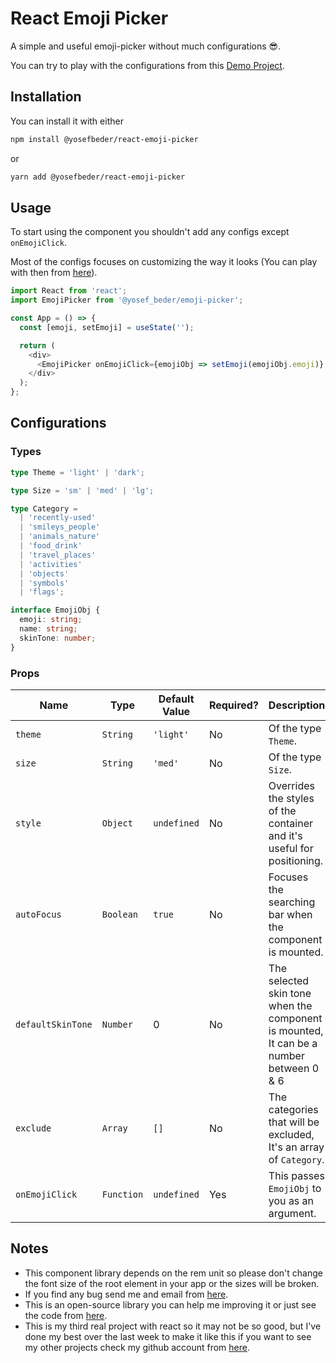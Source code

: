 # React Emoji Picker

A simple and useful emoji-picker without much configurations 😎.

You can try to play with the configurations from this [Demo Project](https://yosefbeder.github.io/react-emoji-picker/).

## Installation

You can install it with either

```bash
npm install @yosefbeder/react-emoji-picker
```

or

```bash
yarn add @yosefbeder/react-emoji-picker
```

## Usage

To start using the component you shouldn't add any configs except `onEmojiClick`.

Most of the configs focuses on customizing the way it looks (You can play with then from [here](https://yosefbeder.github.io/react-emoji-picker/)).

```javascript
import React from 'react';
import EmojiPicker from '@yosef_beder/emoji-picker';

const App = () => {
  const [emoji, setEmoji] = useState('');

  return (
    <div>
      <EmojiPicker onEmojiClick={emojiObj => setEmoji(emojiObj.emoji)} />
    </div>
  );
};
```

## Configurations

### Types

```typescript
type Theme = 'light' | 'dark';

type Size = 'sm' | 'med' | 'lg';

type Category =
  | 'recently-used'
  | 'smileys_people'
  | 'animals_nature'
  | 'food_drink'
  | 'travel_places'
  | 'activities'
  | 'objects'
  | 'symbols'
  | 'flags';

interface EmojiObj {
  emoji: string;
  name: string;
  skinTone: number;
}
```

### Props

| Name              | Type       | Default Value | Required? | Description                                                                            |
| ----------------- | ---------- | ------------- | --------- | -------------------------------------------------------------------------------------- |
| `theme`           | `String`   | `'light'`     | No        | Of the type `Theme`.                                                                   |
| `size`            | `String`   | `'med'`       | No        | Of the type `Size`.                                                                    |
| `style`           | `Object`   | `undefined`   | No        | Overrides the styles of the container and it's useful for positioning.                 |
| `autoFocus`       | `Boolean`  | `true`        | No        | Focuses the searching bar when the component is mounted.                               |
| `defaultSkinTone` | `Number`   | 0             | No        | The selected skin tone when the component is mounted, It can be a number between 0 & 6 |
| `exclude`         | `Array`    | `[]`          | No        | The categories that will be excluded, It's an array of `Category`.                     |
| `onEmojiClick`    | `Function` | `undefined`   | Yes       | This passes `EmojiObj` to you as an argument.                                          |

## Notes

- This component library depends on the rem unit so please don't change the font size of the root element in your app or the sizes will be broken.
- If you find any bug send me and email from [here](mailto:dryosefbeder@gmail.com).
- This is an open-source library you can help me improving it or just see the code from [here](https://github.com/yosefbeder/emoji-picker).
- This is my third real project with react so it may not be so good, but I've done my best over the last week to make it like this if you want to see my other projects check my github account from [here](https://github.com/yosefbeder).
